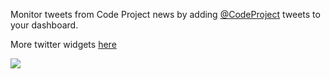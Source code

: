 Monitor tweets from Code Project news by adding [@CodeProject](https://twitter.com/CodeProject) tweets to your dashboard.

More twitter widgets [here](https://marketplace.visualstudio.com/search?term=trevellick&target=VSTS&category=All%20categories&sortBy=Downloads)


![](https://github.com/GregTrevellick/VsixTwitterWidget/blob/master/Src/@CodeProject/artefacts/Screenshot.png?raw=true)